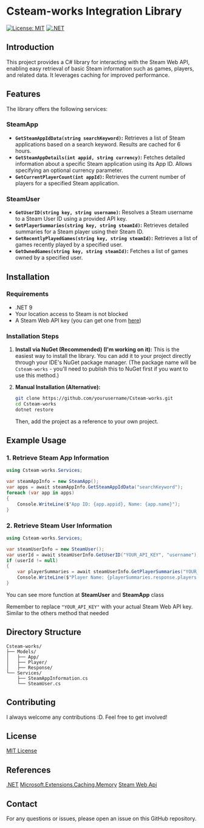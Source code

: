 # Csteam-works Integration Library

[![License: MIT](https://img.shields.io/badge/License-MIT-yellow.svg)](https://opensource.org/licenses/MIT)
[![.NET](https://img.shields.io/badge/.NET-5C2D91?style=badge&logo=.net&logoColor=white)](https://dotnet.microsoft.com)


## Introduction

This project provides a C# library for interacting with the Steam Web API, enabling easy retrieval of basic Steam information such as games, players, and related data.  It leverages caching for improved performance.

## Features

The library offers the following services:

### SteamApp

* **`GetSteamAppIdData(string searchKeyword)`:** Retrieves a list of Steam applications based on a search keyword.  Results are cached for 6 hours.
* **`GetSteamAppDetails(int appid, string currency)`:** Fetches detailed information about a specific Steam application using its App ID.  Allows specifying an optional currency parameter.
* **`GetCurrentPlayerCount(int appId)`:** Retrieves the current number of players for a specified Steam application.

### SteamUser

* **`GetUserID(string key, string username)`:** Resolves a Steam username to a Steam User ID using a provided API key.
* **`GetPlayerSummaries(string key, string steamId)`:** Retrieves detailed summaries for a Steam player using their Steam ID.
* **`GetRecentlyPlayedGames(string key, string steamId)`:**  Retrieves a list of games recently played by a specified user.
* **`GetOwnedGames(string key, string steamId)`:** Fetches a list of games owned by a specified user.


## Installation

### Requirements

* .NET 9
* Your location access to Steam is not blocked
* A Steam Web API key (you can get one from [here](https://steamcommunity.com/dev/apikey))

### Installation Steps

1. **Install via NuGet (Recommended) (I'm working on it):**  This is the easiest way to install the library.  You can add it to your project directly through your IDE's NuGet package manager. (The package name will be `Csteam-works` -  you'll need to publish this to NuGet first if you want to use this method.)

2. **Manual Installation (Alternative):**
   ```bash
   git clone https://github.com/yourusername/Csteam-works.git
   cd Csteam-works
   dotnet restore
   ```
   Then, add the project as a reference to your own project.

## Example Usage

### 1. Retrieve Steam App Information

```csharp
using Csteam-works.Services;

var steamAppInfo = new SteamApp();
var apps = await steamAppInfo.GetSteamAppIdData("searchKeyword");
foreach (var app in apps)
{
    Console.WriteLine($"App ID: {app.appid}, Name: {app.name}");
}
```

### 2. Retrieve Steam User Information

```csharp
using Csteam-works.Services;

var steamUserInfo = new SteamUser();
var userId = await steamUserInfo.GetUserID("YOUR_API_KEY", "username");
if (userId != null)
{
    var playerSummaries = await steamUserInfo.GetPlayerSummaries("YOUR_API_KEY", userId.steamid);
    Console.WriteLine($"Player Name: {playerSummaries.response.players[0].personaname}");
}
```
You can see more function at **SteamUser** and **SteamApp** class

Remember to replace `"YOUR_API_KEY"` with your actual Steam Web API key. Similar to the others method that needed


## Directory Structure

```
Csteam-works/
├── Models/
│   ├── App/
│   ├── Player/
│   ├── Response/
└── Services/
    ├── SteamAppInformation.cs
    └── SteamUser.cs
```

## Contributing

I always welcome any contributions :D. Feel free to get involved!

## License

[MIT License](https://github.com/nupniichan/Csteam-works/blob/main/LICENSE)

## References
[.NET](https://github.com/dotnet/runtime)
[Microsoft.Extensions.Caching.Memory](https://www.nuget.org/packages/microsoft.extensions.caching.memory/)
[Steam Web Api](https://partner.steamgames.com/doc/webapi_overview)

## Contact

For any questions or issues, please open an issue on this GitHub repository.

